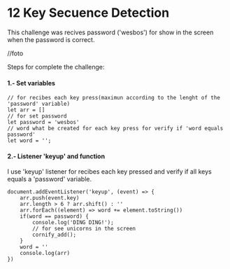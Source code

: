 # 12 Key Secuence Detection

This challenge was recives password ('wesbos') for show in the screen when the password is correct.


//foto


Steps for complete the challenge:

#### 1.- Set variables

    // for recibes each key press(maximun according to the lenght of the 'password' variable)
    let arr = []
    // for set password
    let password = 'wesbos'
    // word what be created for each key press for verify if 'word equals password'
    let word = '';

#### 2.- Listener 'keyup' and function

I use 'keyup' listener for recibes each key pressed and verify if all keys equals a 'password' variable.

    document.addEventListener('keyup', (event) => {
        arr.push(event.key)
        arr.length > 6 ? arr.shift() : ''
        arr.forEach((element) => word += element.toString())
        if(word == password) {
            console.log('DING DING!');
            // for see unicorns in the screen
            cornify_add();
        }
        word = ''
        console.log(arr)
    })